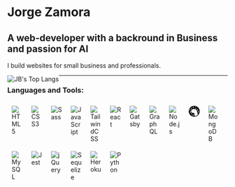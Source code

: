 # Jorge Zamora

## A web-developer with a backround in Business and passion for AI

I build websites for small business and professionals.

<img align="left" alt="JB's Top Langs" src="https://github-readme-stats.vercel.app/api/top-langs/?username=jbxamora&langs_count=5&show_icons=true&hide_border=false&hide=css,handlebars&title_color=ff652f&icon_color=FFE400&bg_color=09131B&text_color=ffffff&border_color=0c1a25" />
</details>

---
### Languages and Tools:

<img align="left" alt="HTML5" width="25px" src="https://cdn.jsdelivr.net/gh/devicons/devicon/icons/html5/html5-original.svg" style="padding:10px;" />
<img align="left" alt="CSS3" width="25px" src="https://cdn.jsdelivr.net/gh/devicons/devicon/icons/css3/css3-original.svg" style="padding:10px;" />
<img align="left" alt="Sass" width="25px" src="https://cdn.jsdelivr.net/gh/devicons/devicon/icons/sass/sass-original.svg" style="padding:10px;" />
<img align="left" alt="JavaScript" width="25px" src="https://cdn.jsdelivr.net/gh/devicons/devicon/icons/javascript/javascript-original.svg" style="padding:10px;" />
<img align="left" alt="TailwindCSS" width="25px" src="https://cdn.jsdelivr.net/gh/devicons/devicon/icons/tailwindcss/tailwindcss-plain.svg" style="padding:10px;" />
<img align="left" alt="React" width="25px" src="https://cdn.jsdelivr.net/gh/devicons/devicon/icons/react/react-original.svg" style="padding:10px;" />
<img align="left" alt="Gatsby" width="25px" src="https://cdn.jsdelivr.net/gh/devicons/devicon/icons/gatsby/gatsby-original.svg" style="padding:10px;" />
<img align="left" alt="GraphQL" width="25px" src="https://cdn.jsdelivr.net/gh/devicons/devicon/icons/graphql/graphql-plain.svg" style="padding:10px;" />
<img align="left" alt="Node.js" width="25px" src="https://cdn.jsdelivr.net/gh/devicons/devicon/icons/nodejs/nodejs-original.svg" style="padding:10px;" />
<img align="left" alt="Deno" width="25px" src="./img/deno-light.svg" style="padding:10px;" />
<img align="left" alt="MongoDB" width="25px" src="https://cdn.jsdelivr.net/gh/devicons/devicon/icons/mongodb/mongodb-original.svg" style="padding:10px;" />
<img align="left" alt="MySQL" width="25px" src="https://cdn.jsdelivr.net/gh/devicons/devicon/icons/mysql/mysql-original.svg" style="padding:10px;" />
<img align="left" alt="Jest" width="25px" src="https://cdn.jsdelivr.net/gh/devicons/devicon/icons/jest/jest-plain.svg" style="padding:10px;" />
<img align="left" alt="jQuery" width="25px" src="https://cdn.jsdelivr.net/gh/devicons/devicon/icons/jquery/jquery-plain-wordmark.svg" style="padding:10px;" />
<img align="left" alt="Sequelize" width="25px" src="https://cdn.jsdelivr.net/gh/devicons/devicon/icons/sequelize/sequelize-original.svg" style="padding:10px;" />
<img align="left" alt="Heroku" width="25px" src="https://cdn.jsdelivr.net/gh/devicons/devicon/icons/heroku/heroku-plain.svg" style="padding:10px;" />
<img align="left" alt="Python" width="25px" src="https://cdn.jsdelivr.net/gh/devicons/devicon/icons/python/python-original.svg" style="padding:10px;" />   

<br>
<br>

